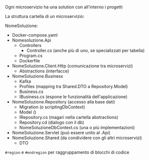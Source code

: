 

Ogni microservizio ha una solution con all'interno i progetti

La struttura cartella di un microservizio:

NomeSoluzione:
- Docker-compose.yaml
- Nomesoluzione.Api
	- Controllers
		- Controller.cs (anche più di uno, se specializzati per tabella)
	- Program.cs
	- Dockerfile
- NomeSoluzione.Client.Http (comunicazione tra microservizi)
	- Abstractions (interfacce)
- NomeSoluzione.Business
	- Kafka
	- Profiles (mapping tra Shared.DTO a Repository.Model)
	- Business.cs
	- IBusiness.cs (espone le funzionalità dell'applicazione)
- NomeSoluzione.Repository (accesso alla base dati)
	- Migration (o scriptingDbContext)
	- Model ()
	- IRepository.cs (magari nella cartella abstractions)
	- Repository.cd (dialogo con il db)
	- NomeSoluzioneDbContext.cs (una o più implementazioni)
- NomeSoluzione.Servlet (può essere unito al .Api)
- NomeSoluzione.Shared  (da condividere con gli altri microservizi)
	- DTO


`#region` e `#endregion` per raggruppamento di blocchi di codice